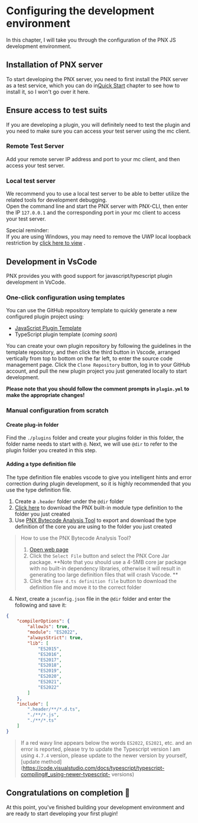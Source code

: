 # Configuring the development environment  

In this chapter, I will take you through the configuration of the PNX JS development environment.

## Installation of PNX server 

To start developing the PNX server, you need to first install the PNX server as a test service, which you can do in[Quick Start](../../../Get_Started.html)
chapter to see how to install it, so I won't go over it here.  

## Ensure access to test suits  

If you are developing a plugin, you will definitely need to test the plugin and you need to make sure you can access your test server using the mc client. 

### Remote Test Server  

Add your remote server IP address and port to your mc client, and then access your test server.

### Local test server  

We recommend you to use a local test server to be able to better utilize the related tools for development debugging.  
Open the command line and start the PNX server with PNX-CLI, then enter the IP `127.0.0.1` and the corresponding port in your mc client to access your test server.

Special reminder:  
If you are using Windows, you may need to remove the UWP local loopback restriction by [click here to view](https://www.mcbbs.net/thread-719888-1-1.html) .

## Development in VsCode  

PNX provides you with good support for javascript/typescript plugin development in VsCode.

### One-click configuration using templates  

You can use the GitHub repository template to quickly generate a new configured plugin project using:

- [JavaScript Plugin Template](https://github.com/PowerNukkitX/JavaScript-Template)
- TypeScript plugin template (*coming soon*)

You can create your own plugin repository by following the guidelines in the template repository, and then click the third button in Vscode, arranged vertically from top to bottom on the far left, to enter the source code management page.
Click the `Clone Repository` button, log in to your GitHub account, and pull the new plugin project you just generated locally to start development.

**Please note that you should follow the comment prompts in `plugin.yml` to make the appropriate changes!**

### Manual configuration from scratch

#### Create plug-in folder  

Find the `./plugins` folder and create your plugins folder in this folder, the folder name needs to start with `@`.
Next, we will use `@dir` to refer to the plugin folder you created in this step.

#### Adding a type definition file

The type definition file enables vscode to give you intelligent hints and error correction during plugin development, so it is highly recommended that you use the type definition file.

1. Create a `.header` folder under the `@dir` folder
2. [Click here](https://assets.powernukkitx.cn/stable/pnx.d.ts) to download the PNX built-in module type definition to the folder you just created
3. Use [PNX Bytecode Analysis Tool](https://www.powernukkitx.com/tools/jarInsight.html) to export and download the type definition of the core you are using to the folder you just created

> How to use the PNX Bytecode Analysis Tool?
> 1. [Open web page](https://www.powernukkitx.com/tools/jarInsight.html)
> 2. Click the `Select File` button and select the PNX Core Jar package. **Note that you should use a 4-5MB core jar package with no built-in dependency libraries, otherwise it will result in generating too large definition files that will crash Vscode. **
> 3. Click the `Save d.ts definition file` button to download the definition file and move it to the correct folder

4. Next, create a `jsconfig.json` file in the `@dir` folder and enter the following and save it:

```json
{
    "compilerOptions": {
        "allowJs": true,
        "module": "ES2022",
        "alwaysStrict": true,
        "lib": [
            "ES2015",
            "ES2016",
            "ES2017",
            "ES2018",
            "ES2019",
            "ES2020",
            "ES2021",
            "ES2022"
        ]
    },
    "include": [
        ".header/**/*.d.ts",
        "./**/*.js",
        "./**/*.ts"
    ]
}
```

> If a red wavy line appears below the words `ES2022`, `ES2021`, etc. and an error is reported, please try to update the Typescript version
> I am using `4.7.4` version, please update to the newer version by yourself, [update method](https://code.visualstudio.com/docs/typescript/typescript-compiling#_using-newer-typescript- versions)
 
## Congratulations on completion 🎉

At this point, you've finished building your development environment and are ready to start developing your first plugin!

